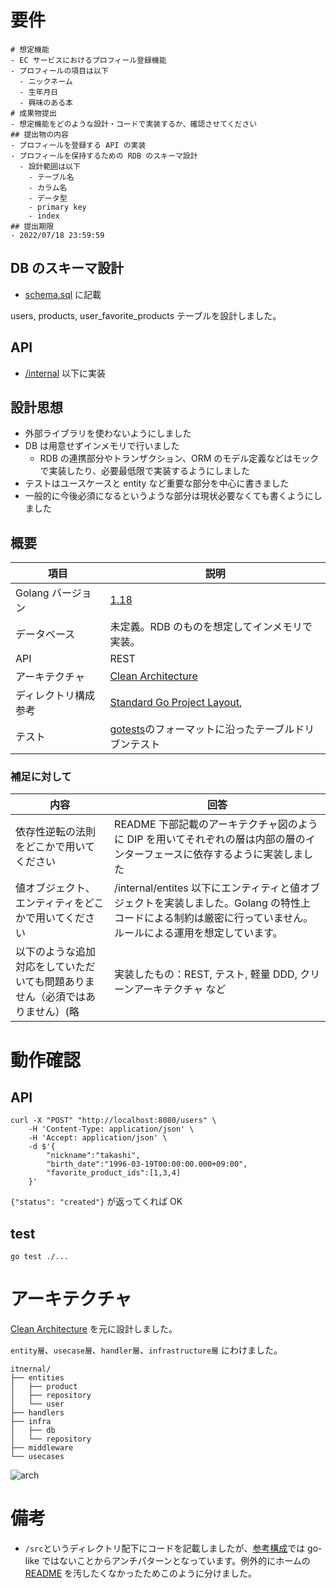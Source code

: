 # 要件

```
# 想定機能
- EC サービスにおけるプロフィール登録機能
- プロフィールの項目は以下
  - ニックネーム
  - 生年月日
  - 興味のある本
# 成果物提出
- 想定機能をどのような設計・コードで実装するか、確認させてください
## 提出物の内容
- プロフィールを登録する API の実装
- プロフィールを保持するための RDB のスキーマ設計
  - 設計範囲は以下
    - テーブル名
    - カラム名
    - データ型
    - primary key
    - index
## 提出期限
- 2022/07/18 23:59:59
```

## DB のスキーマ設計

- [schema.sql](./schema/schema.sql) に記載

users, products, user_favorite_products テーブルを設計しました。

## API

- [/internal](./internal/) 以下に実装

## 設計思想

- 外部ライブラリを使わないようにしました
- DB は用意せずインメモリで行いました
  - RDB の連携部分やトランザクション、ORM のモデル定義などはモックで実装したり、必要最低限で実装するようにしました
- テストはユースケースと entity など重要な部分を中心に書きました
- 一般的に今後必須になるというような部分は現状必要なくても書くようにしました

## 概要

| 項目                 | 説明                                                                                               |
| -------------------- | -------------------------------------------------------------------------------------------------- |
| Golang バージョン    | [1.18](https://golang.org/doc/go1.18)                                                              |
| データベース         | 未定義。RDB のものを想定してインメモリで実装。                                                     |
| API                  | REST                                                                                               |
| アーキテクチャ       | [Clean Architecture](https://blog.cleancoder.com/uncle-bob/2012/08/13/the-clean-architecture.html) |
| ディレクトリ構成参考 | [Standard Go Project Layout](https://github.com/golang-standards/project-layout),                  |
| テスト               | [gotests](https://github.com/cweill/gotests)のフォーマットに沿ったテーブルドリブンテスト           |

### 補足に対して

| 内容                                                                          | 回答                                                                                                                                                          |
| ----------------------------------------------------------------------------- | ------------------------------------------------------------------------------------------------------------------------------------------------------------- |
| 依存性逆転の法則をどこかで用いてください                                      | README 下部記載のアーキテクチャ図のように DIP を用いてそれぞれの層は内部の層のインターフェースに依存するように実装しました                                    |
| 値オブジェクト、エンティティをどこかで用いてください                          | /internal/entites 以下にエンティティと値オブジェクトを実装しました。Golang の特性上コードによる制約は厳密に行っていません。ルールによる運用を想定しています。 |
| 以下のような追加対応をしていただいても問題ありません（必須ではありません）(略 | 実装したもの：REST, テスト, 軽量 DDD, クリーンアーキテクチャ など                                                                                             |

# 動作確認

## API

```
curl -X "POST" "http://localhost:8080/users" \
    -H 'Content-Type: application/json' \
    -H 'Accept: application/json' \
    -d $'{
        "nickname":"takashi",
        "birth_date":"1996-03-19T00:00:00.000+09:00",
        "favorite_product_ids":[1,3,4]
    }'
```

`{"status": "created"}` が返ってくれば OK

## test

```
go test ./...
```

# アーキテクチャ

[Clean Architecture](https://blog.cleancoder.com/uncle-bob/2012/08/13/the-clean-architecture.html) を元に設計しました。

`entity層`、`usecase層`、`handler層`、`infrastructure層` にわけました。

```
itnernal/
├── entities
│   ├── product
│   ├── repository
│   └── user
├── handlers
├── infra
│   ├── db
│   └── repository
├── middleware
└── usecases
```

![arch](https://user-images.githubusercontent.com/7589567/179364458-4d3b6f93-608f-4273-b793-e7227b05fe2d.png)

# 備考

- `/src`というディレクトリ配下にコードを記載しましたが、[参考構成](https://github.com/golang-standards/project-layout/blob/master/README_ja.md#src)では go-like ではないことからアンチパターンとなっています。例外的にホームの [README](../README.md) を汚したくなかったためこのように分けました。
